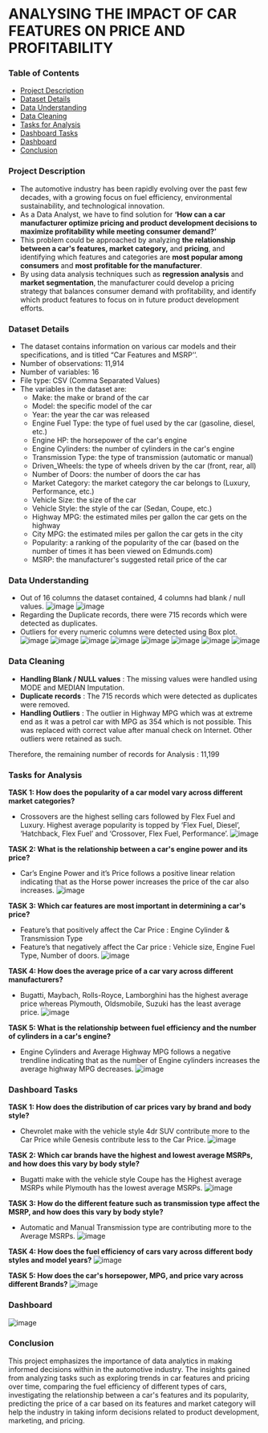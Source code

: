 # ANALYSING THE IMPACT OF CAR FEATURES ON PRICE AND PROFITABILITY

### Table of Contents

- [Project Description](#project-description)
- [Dataset Details](#dataset-details)
- [Data Understanding](#data-understanding)
- [Data Cleaning](#data-cleaning)
- [Tasks for Analysis](#tasks-for-analysis)
- [Dashboard Tasks](#dashboard-tasks)
- [Dashboard](#dashboard)
- [Conclusion](#conclusion)

### Project Description

- The automotive industry has been rapidly evolving over the past few decades, with a growing focus on fuel efficiency, environmental sustainability, and technological innovation. 
- As a Data Analyst, we have to find solution for **‘How can a car manufacturer optimize pricing and product development decisions to maximize profitability while meeting consumer demand?’**
- This problem could be approached by analyzing **the relationship between a car's features, market category,** and **pricing**, and identifying which features and categories are **most popular among consumers** and **most profitable for the manufacturer**.
- By using data analysis techniques such as **regression analysis** and **market segmentation**, the manufacturer could develop a pricing strategy that balances consumer demand with profitability, and identify which product features to focus on in future product development efforts.

### Dataset Details

- The dataset contains information on various car models and their specifications, and is titled “Car Features and MSRP’’.
- Number of observations: 11,914
- Number of variables: 16
- File type: CSV (Comma Separated Values)
- The variables in the dataset are:
  - Make: the make or brand of the car
  - Model: the specific model of the car
  - Year: the year the car was released
  - Engine Fuel Type: the type of fuel used by the car (gasoline, diesel, etc.)
  - Engine HP: the horsepower of the car's engine
  - Engine Cylinders: the number of cylinders in the car's engine
  - Transmission Type: the type of transmission (automatic or manual)
  - Driven_Wheels: the type of wheels driven by the car (front, rear, all)
  - Number of Doors: the number of doors the car has
  - Market Category: the market category the car belongs to (Luxury, Performance, etc.)
  - Vehicle Size: the size of the car
  - Vehicle Style: the style of the car (Sedan, Coupe, etc.)
  - Highway MPG: the estimated miles per gallon the car gets on the highway
  - City MPG: the estimated miles per gallon the car gets in the city
  - Popularity: a ranking of the popularity of the car (based on the number of times it has been viewed on Edmunds.com)
  - MSRP: the manufacturer's suggested retail price of the car

### Data Understanding

- Out of 16 columns the dataset contained, 4 columns had blank / null values.
![image](https://github.com/user-attachments/assets/bb3317e6-6732-44ac-9565-79a9084293ff)
![image](https://github.com/user-attachments/assets/80eadcfe-7e34-4c37-b6ca-1bf0f9eb552a)
- Regarding the Duplicate records, there were 715 records which were detected as duplicates.
- Outliers for every numeric columns were detected using Box plot.
![image](https://github.com/user-attachments/assets/e6ee8ac4-b833-4f54-9ef5-e8f71b5f4a5e)
![image](https://github.com/user-attachments/assets/a937ecef-2343-4fbd-8826-ae517bc415a3)
![image](https://github.com/user-attachments/assets/381b77f9-a5d5-4c99-a8f6-eba9962550cc)
![image](https://github.com/user-attachments/assets/50b920a0-b092-409d-b902-57934af02a14)
![image](https://github.com/user-attachments/assets/86dddac8-a2c1-4784-98e7-25a04f2c5f05)
![image](https://github.com/user-attachments/assets/e5b03f23-f63f-4fab-8312-18dbe9be5224)
![image](https://github.com/user-attachments/assets/cab50944-9ab5-4a43-904d-1205644f754e)
![image](https://github.com/user-attachments/assets/1814366b-77b5-415a-8d9b-1cd00bc8a6f2)

### Data Cleaning

- **Handling Blank / NULL values** : The missing values were handled using MODE and MEDIAN Imputation.
- **Duplicate records** : The 715 records which were detected as duplicates were removed.
- **Handling Outliers** : The outlier in Highway MPG which was at extreme end as it was a petrol car with MPG as 354 which is not possible. This was replaced with correct value after manual check on Internet. Other outliers were retained as such.

Therefore, the remaining number of records for Analysis : 11,199

### Tasks for Analysis

**TASK 1: How does the popularity of a car model vary across different market categories?**
- Crossovers are the highest selling cars followed by Flex Fuel and Luxury. Highest average popularity is topped by ‘Flex Fuel, Diesel’, ‘Hatchback, Flex Fuel’ and ‘Crossover, Flex Fuel, Performance’. 
![image](https://github.com/user-attachments/assets/4ada72ac-90f1-42ad-a56a-f774845b35bb)

**TASK 2: What is the relationship between a car's engine power and its price?**
- Car’s Engine Power and it’s Price follows a positive linear relation indicating that as the Horse power increases the price of the car also increases.
![image](https://github.com/user-attachments/assets/8b4642e6-c8ee-447a-800a-ba8efbf4b7db)

**TASK 3: Which car features are most important in determining a car's price?**
- Feature’s that positively affect the Car Price : Engine Cylinder & Transmission Type
- Feature’s that negatively affect the Car price : Vehicle size, Engine Fuel Type, Number of doors. 
![image](https://github.com/user-attachments/assets/f0b1d74e-3271-4561-83e1-b1e6a36f2a54)

**TASK 4: How does the average price of a car vary across different manufacturers?**
- Bugatti, Maybach, Rolls-Royce, Lamborghini has the highest average price whereas Plymouth, Oldsmobile, Suzuki has the least average price.
![image](https://github.com/user-attachments/assets/dfb25e68-0c72-43d0-9ba6-5eac60c868d9)

**TASK 5: What is the relationship between fuel efficiency and the number of cylinders in a car's engine?**
- Engine Cylinders and Average Highway MPG follows a negative trendline indicating that as the number of Engine cylinders increases the average highway MPG decreases.
![image](https://github.com/user-attachments/assets/0ecf321b-410d-464f-806e-526dea696799)

### Dashboard Tasks

**TASK 1: How does the distribution of car prices vary by brand and body style?**
- Chevrolet make with the vehicle style 4dr SUV contribute more to the Car Price while Genesis contribute less to the Car Price. 
![image](https://github.com/user-attachments/assets/a55153aa-061f-4881-868e-203766c7a246)

**TASK 2: Which car brands have the highest and lowest average MSRPs, and how does this vary by body style?**
- Bugatti make with the vehicle style Coupe has the Highest average MSRPs while Plymouth has the lowest average MSRPs. 
![image](https://github.com/user-attachments/assets/60aece97-3477-42bf-acea-6d9fbe30c974)

**TASK 3: How do the different feature such as transmission type affect the MSRP, and how does this vary by body style?**
- Automatic and Manual Transmission type are contributing more to the Average MSRPs.
![image](https://github.com/user-attachments/assets/52df62e5-c284-4620-9c29-b8814a155de7)

**TASK 4: How does the fuel efficiency of cars vary across different body styles and model years?**
![image](https://github.com/user-attachments/assets/21f7fcf5-49f7-4080-81ae-e87fd067ff6f)

**TASK 5: How does the car's horsepower, MPG, and price vary across different Brands?**
![image](https://github.com/user-attachments/assets/696628f8-c53a-4c44-9eca-89a7a7ad71de)

### Dashboard
![image](https://github.com/user-attachments/assets/ed02ecec-d4b5-461c-a0ef-32de19bbc85d)

### Conclusion
This project emphasizes the importance of data analytics in making informed decisions within in the automotive industry. The insights gained from analyzing tasks such as exploring trends in car features and pricing over time, comparing the fuel efficiency of different types of cars, investigating the relationship between a car's features and its popularity, predicting the price of a car based on its features and market category will help the industry in taking inform decisions related to product development, marketing, and pricing.



